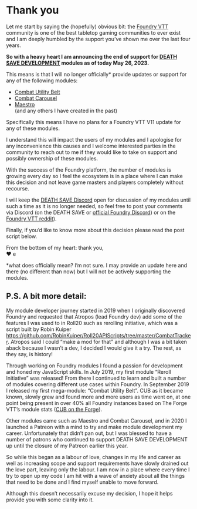 # Thank you
Let me start by saying the (hopefully) obvious bit: the [Foundry VTT](https://foundryvtt.com) community is one of the best tabletop gaming communities to ever exist and I am deeply humbled by the support you’ve shown me over the last four years.

**So with a heavy heart I am announcing the end of support for [DEATH SAVE DEVELOPMENT](https://github.com/death-save) modules as of today May 26, 2023.**

This means is that I will no longer officially* provide updates or support for any of the following modules:
- [Combat Utility Belt](https://foundryvtt.com/packages/combat-utility-belt)
- [Combat Carousel](https://foundryvtt.com/packages/combat-carousel)
- [Maestro](https://foundryvtt.com/packages/maestro)  
(and any others I have created in the past)

Specifically this means I have no plans for a Foundry VTT V11 update for any of these modules.

I understand this will impact the users of my modules and I apologise for any inconvenience this causes and I welcome interested parties in the community to reach out to me if they would like to take on support and possibly ownership of these modules.

With the success of the Foundry platform, the number of modules is growing every day so I feel the ecosystem is in a place where I can make this decision and not leave game masters and players completely without recourse.

I will keep the [DEATH SAVE Discord](https://discord.gg/wwH7DQc) open for discussion of my modules until such a time as it is no longer needed, so feel free to post your comments via Discord (on the DEATH SAVE or [official Foundry Discord](https://discord.gg/foundryvtt)) or on the [Foundry VTT reddit](https://www.reddit.com/r/FoundryVTT/comments/13skl1h/thank_you_end_of_support_for_death_save/)). 

Finally, if you’d like to know more about this decision please read the post script below.

From the bottom of my heart: thank you,  
❤️ e

*what does officially mean? I’m not sure. I may provide an update here and there (no different than now) but I will not be actively supporting the modules.

## P.S. A bit more detail:

My module developer journey started in 2019 when I originally discovered Foundry and requested that Atropos (lead Foundry dev) add some of the features I was used to in Roll20 such as rerolling initiative, which was a script built by Robin Kuiper https://github.com/RobinKuiper/Roll20APIScripts/tree/master/CombatTracker. Atropos said I could “make a mod for that” and although I was a bit taken aback because I wasn’t a dev, I decided I would give it a try. The rest, as they say, is history! 

Through working on Foundry modules I found a passion for development and honed my JavaScript skills. In July 2019, my first module “Reroll Initiative” was released! From there I continued to learn and built a number of modules covering different use cases within Foundry. In September 2019 I released my first mega-module: “Combat Utility Belt”. CUB as it became known, slowly grew and found more and more users as time went on, at one point being present in over 40% all Foundry instances based on The Forge VTT’s module stats ([CUB on the Forge](https://forge-vtt.com/bazaar#type=module&package=combat-utility-belt)).

Other modules came such as Maestro and Combat Carousel, and in 2020 I launched a Patreon with a mind to try and make module development my career. Unfortunately that didn’t pan out, but I was blessed to have a number of patrons who continued to support DEATH SAVE DEVELOPMENT up until the closure of my Patreon earlier this year.

So while this began as a labour of love, changes in my life and career as well as increasing scope and support requirements have slowly drained out the love part, leaving only the labour. I am now in a place where every time I try to open up my code I am hit with a wave of anxiety about all the things that need to be done and I find myself unable to move forward.

Although this doesn’t necessarily excuse my decision, I hope it helps provide you with some clarity into it.
